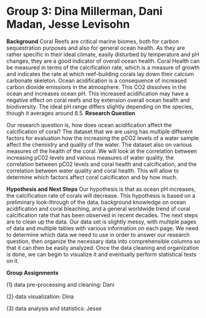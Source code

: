 # Group 3: Dina Millerman, Dani Madan, Jesse Levisohn
**Background**
Coral Reefs are critical marine biomes, both for carbon sequestration
purposes and also for general ocean health. As they are rather specific in
their ideal climate, easily disturbed by temperature and pH changes, they
are a good indicator of overall ocean health. Coral Health can be measured
in terms of the calcification rate, which is a measure of growth and
indicates the rate at which reef-building corals lay down their calcium
carbonate skeleton. Ocean acidification is a consequence of increased
carbon dioxide emissions in the atmosphere. This CO2 dissolves in the
ocean and increases ocean pH. This increased acidification may have a
negative effect on coral reefs and by extension overall ocean health and
biodiversity. The ideal pH range differs slightly depending on the
species, though it averages around 8.5.
**Research Question**

Our research question is, how does ocean acidification affect the calcification of coral? The dataset that we are using has multiple different factors for evaluation how the increasing the pCO2 levels of a water sample affect the chemistry and quality of the water. The dataset also on various measures of the health of the coral. We will look at the correlation between increasing pC02 levels and various measures of water quality, the correlation between pC02 levels and coral health and calcification, and the correlation between water quality and coral health. This will allow to determine which factors affect coral calcificaton and by how much.

**Hypothesis and Next Steps**
Our hypothesis is that as ocean pH increases, the calcification rate of corals will decrease. This hypothesis is based on a preliminary look-through of the data, background knowledge on ocean acidification and coral bleaching, and a general worldwide trend of coral calcification rate that has been observed in recent decades. The next steps are to clean up the data. Our data set is slightly messy, with multiple pages of data and multiple tables with various information on each page. We need to determine which data we need to use in order to answer our research question, then organize the necessary data into comprehensible columns so that it can then be easily analyzed. Once the data cleaning and organization is done, we can begin to visualize it and eventually perform statistical tests on it. 

**Group Assignments**

(1) data pre-processing and cleaning: Dani

(2) data visualization: Dina

(3) data analysis and statistics: Jesse 
